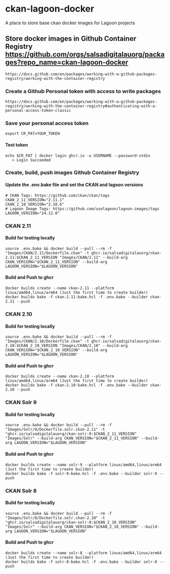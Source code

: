 # ckan-lagoon-docker
A place to store base ckan docker images for Lagoon projects


## Store docker images in Github Container Registry https://github.com/orgs/salsadigitalauorg/packages?repo_name=ckan-lagoon-docker
    https://docs.github.com/en/packages/working-with-a-github-packages-registry/working-with-the-container-registry
### Create a Github Personal token with access to write packages
    https://docs.github.com/en/packages/working-with-a-github-packages-registry/working-with-the-container-registry#authenticating-with-a-personal-access-token-classic

### Save your personal access token 
```export CR_PAT=YOUR_TOKEN```
#### Test token
```
echo $CR_PAT | docker login ghcr.io -u USERNAME --password-stdin
   > Login Succeeded
```
### Create, build, push images Github Container Registry
#### Update the .env.bake file and set the CKAN and lagoon versions
    # CKAN Tags: https://github.com/ckan/ckan/tags
    CKAN_2_11_VERSION="2.11.1"
    CKAN_2_10_VERSION="2.10.6"
    # Lagoon Image Tags: https://github.com/uselagoon/lagoon-images/tags
    LAGOON_VERSION="24.12.0"

### CKAN 2.11
#### Build for testing locally
    source .env.bake && docker build --pull --rm -f "Images/CKAN/2.11/Dockerfile.ckan" -t ghcr.io/salsadigitalauorg/ckan-2.11:$CKAN_2_11_VERSION "Images/CKAN/2.11" --build-arg CKAN_VERSION="$CKAN_2_11_VERSION" --build-arg LAGOON_VERSION="$LAGOON_VERSION"
#### Build and Push to ghcr
    docker buildx create --name ckan-2.11 --platform linux/amd64,linux/arm64 (Just the first time to create builder)
    docker buildx bake -f ckan-2.11-bake.hcl -f .env.bake --builder ckan-2.11 --push

### CKAN 2.10
#### Build for testing locally
    source .env.bake && docker build --pull --rm -f "Images/CKAN/2.10/Dockerfile.ckan" -t ghcr.io/salsadigitalauorg/ckan-2.10:$CKAN_2_10_VERSION "Images/CKAN/2.10" --build-arg CKAN_VERSION="$CKAN_2_10_VERSION" --build-arg LAGOON_VERSION="$LAGOON_VERSION"
#### Build and Push to ghcr
    docker buildx create --name ckan-2.10 --platform linux/amd64,linux/arm64 (Just the first time to create builder)
    docker buildx bake -f ckan-2.10-bake.hcl -f .env.bake --builder ckan-2.10 --push


### CKAN Solr 9
#### Build for testing locally
    source .env.bake && docker build --pull --rm -f "Images/Solr/9/Dockerfile.solr.ckan-2.11" -t "ghcr.io/salsadigitalauorg/ckan-solr-9:$CKAN_2_11_VERSION" "Images/Solr" --build-arg CKAN_VERSION="$CKAN_2_11_VERSION" --build-arg LAGOON_VERSION="$LAGOON_VERSION"
#### Build and Push to ghcr
    docker buildx create --name solr-9 --platform linux/amd64,linux/arm64 (Just the first time to create builder)
    docker buildx bake -f solr-9-bake.hcl -f .env.bake --builder solr-9 --push

### CKAN Solr 8
#### Build for testing locally
    source .env.bake && docker build --pull --rm -f "Images/Solr/8/Dockerfile.solr.ckan-2.10" -t "ghcr.io/salsadigitalauorg/ckan-solr-8:$CKAN_2_10_VERSION" "Images/Solr" --build-arg CKAN_VERSION="$CKAN_2_10_VERSION" --build-arg LAGOON_VERSION="$LAGOON_VERSION"
#### Build and Push to ghcr
    docker buildx create --name solr-8 --platform linux/amd64,linux/arm64 (Just the first time to create builder)
    docker buildx bake -f solr-8-bake.hcl -f .env.bake --builder solr-8 --push

